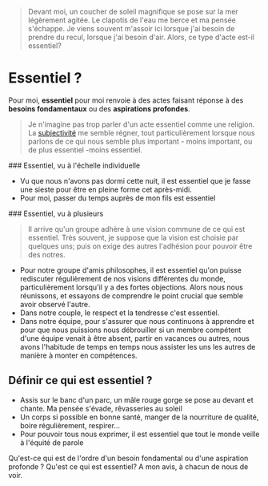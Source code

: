 > Devant moi, un coucher de soleil magnifique se pose sur la mer légèrement agitée. Le clapotis de l'eau me berce et ma pensée s'échappe. Je viens souvent m'assoir ici lorsque j'ai besoin de prendre du recul, lorsque j'ai besoin d'air. Alors, ce type d'acte est-il essentiel?

# Essentiel ?

Pour moi, **essentiel** pour moi renvoie à des actes faisant réponse à des **besoins fondamentaux** ou des **aspirations profondes**. 

> Je n'imagine pas trop parler d'un acte essentiel comme une religion. La [subjectivité](http://www.multibao.org/wolffthomas/articles/1_subjectivite_et_essentiel.md) me semble régner, tout particulièrement lorsque nous parlons de ce qui nous semble plus important - moins important, ou de plus essentiel -moins essentiel.

### Essentiel, vu à l'échelle individuelle

* Vu que nous n'avons pas dormi cette nuit, il est essentiel que je fasse une sieste pour être en pleine forme cet après-midi. 
* Pour moi, passer du temps auprès de mon fils est essentiel 

### Essentiel, vu à plusieurs

> Il arrive qu'un groupe adhère à une vision commune de ce qui est essentiel. Très souvent, je suppose que la vision est choisie par quelques uns; puis on exige des autres l'adhésion pour pouvoir être des notres. 

* Pour notre groupe d'amis philosophes, il est essentiel qu'on puisse rediscuter régulièrement de nos visions différentes du monde, particulièrement lorsqu'il y a des fortes objections. Alors nous nous réunissons, et essayons de comprendre le point crucial que semble avoir observé l'autre. 
* Dans notre couple, le respect et la tendresse c'est essentiel.
* Dans notre équipe, pour s'assurer que nous continuons à apprendre et pour que nous puissions nous débrouiller si un membre compétent d'une équipe venait à être absent, partir en vacances ou autres, nous avons l'habitude de temps en temps nous assister les uns les autres de manière à monter en compétences. 

## Définir ce qui est essentiel ? 

* Assis sur le banc d'un parc, un mâle rouge gorge se pose au devant et chante. Ma pensée s'évade, rêvasseries au soleil
* Un corps si possible en bonne santé, manger de la nourriture de qualité, boire régulièrement, respirer... 
* Pour pouvoir tous nous exprimer, il est essentiel que tout le monde veille à l'équité de parole

Qu'est-ce qui est de l'ordre d'un besoin fondamental ou d'une aspiration profonde ? Qu'est ce qui est essentiel? A mon avis, à chacun de nous de voir.



